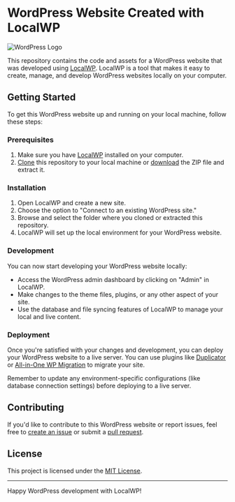 

<h1>WordPress Website Created with LocalWP</h1>

<img src="https://wordpress.org/about/images/logos/wordpress-logo-hm-hover.png" alt="WordPress Logo">

<p>This repository contains the code and assets for a WordPress website that was developed using <a href="https://localwp.com/">LocalWP</a>. LocalWP is a tool that makes it easy to create, manage, and develop WordPress websites locally on your computer.</p>

<h2>Getting Started</h2>

<p>To get this WordPress website up and running on your local machine, follow these steps:</p>

<h3>Prerequisites</h3>
<ol>
    <li>Make sure you have <a href="https://localwp.com/">LocalWP</a> installed on your computer.</li>
    <li><a href="https://docs.github.com/en/repositories/creating-and-managing-repositories/cloning-a-repository">Clone</a> this repository to your local machine or <a href="https://github.com/your-username/your-repo/archive/refs/heads/main.zip">download</a> the ZIP file and extract it.</li>
</ol>

<h3>Installation</h3>
<ol>
    <li>Open LocalWP and create a new site.</li>
    <li>Choose the option to "Connect to an existing WordPress site."</li>
    <li>Browse and select the folder where you cloned or extracted this repository.</li>
    <li>LocalWP will set up the local environment for your WordPress website.</li>
</ol>

<h3>Development</h3>
<p>You can now start developing your WordPress website locally:</p>
<ul>
    <li>Access the WordPress admin dashboard by clicking on "Admin" in LocalWP.</li>
    <li>Make changes to the theme files, plugins, or any other aspect of your site.</li>
    <li>Use the database and file syncing features of LocalWP to manage your local and live content.</li>
</ul>

<h3>Deployment</h3>
<p>Once you're satisfied with your changes and development, you can deploy your WordPress website to a live server. You can use plugins like <a href="https://wordpress.org/plugins/duplicator/">Duplicator</a> or <a href="https://wordpress.org/plugins/all-in-one-wp-migration/">All-in-One WP Migration</a> to migrate your site.</p>
<p>Remember to update any environment-specific configurations (like database connection settings) before deploying to a live server.</p>

<h2>Contributing</h2>
<p>If you'd like to contribute to this WordPress website or report issues, feel free to <a href="https://github.com/your-username/your-repo/issues">create an issue</a> or submit a <a href="https://docs.github.com/en/repositories/collaborating-with-issues-and-pull-requests/about-pull-requests">pull request</a>.</p>

<h2>License</h2>
<p>This project is licensed under the <a href="LICENSE">MIT License</a>.</p>

<hr>

<p>Happy WordPress development with LocalWP!</p>

</body>
</html>
